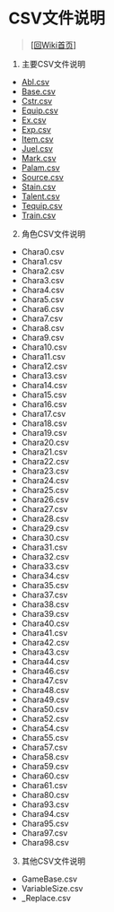 ﻿# CSV文件说明

> [\[回Wiki首页\]](/Wiki)

1. 主要CSV文件说明
  + [Abl.csv](/Wiki/csv_instructions/major_csv/abl.csv.md)
  + [Base.csv](/Wiki/csv_instructions/major_csv/base.csv.md)
  + [Cstr.csv](/Wiki/csv_instructions/major_csv/cstr.csv.md)
  + [Equip.csv](/Wiki/csv_instructions/major_csv/equip.csv.md)
  + [Ex.csv](/Wiki/csv_instructions/major_csv/ex.csv.md)
  + [Exp.csv](/Wiki/csv_instructions/major_csv/exp.csv.md)
  + [Item.csv](/Wiki/csv_instructions/major_csv/item.csv.md)
  + [Juel.csv](/Wiki/csv_instructions/major_csv/juel.csv.md)
  + [Mark.csv](/Wiki/csv_instructions/major_csv/mark.csv.md)
  + [Palam.csv](/Wiki/csv_instructions/major_csv/palam.csv.md)
  + [Source.csv](/Wiki/csv_instructions/major_csv/source.csv.md)
  + [Stain.csv](/Wiki/csv_instructions/major_csv/stain.csv.md)
  + [Talent.csv](/Wiki/csv_instructions/major_csv/talent.csv.md)
  + [Tequip.csv](/Wiki/csv_instructions/major_csv/tequip.csv.md)
  + [Train.csv](/Wiki/csv_instructions/major_csv/train.csv.md)

2. 角色CSV文件说明
  + Chara0.csv
  + Chara1.csv
  + Chara2.csv
  + Chara3.csv
  + Chara4.csv
  + Chara5.csv
  + Chara6.csv
  + Chara7.csv
  + Chara8.csv
  + Chara9.csv
  + Chara10.csv
  + Chara11.csv
  + Chara12.csv
  + Chara13.csv
  + Chara14.csv
  + Chara15.csv
  + Chara16.csv
  + Chara17.csv
  + Chara18.csv
  + Chara19.csv
  + Chara20.csv
  + Chara21.csv
  + Chara22.csv
  + Chara23.csv
  + Chara24.csv
  + Chara25.csv
  + Chara26.csv
  + Chara27.csv
  + Chara28.csv
  + Chara29.csv
  + Chara30.csv
  + Chara31.csv
  + Chara32.csv
  + Chara33.csv
  + Chara34.csv
  + Chara35.csv
  + Chara37.csv
  + Chara38.csv
  + Chara39.csv
  + Chara40.csv
  + Chara41.csv
  + Chara42.csv
  + Chara43.csv
  + Chara44.csv
  + Chara46.csv
  + Chara47.csv
  + Chara48.csv
  + Chara49.csv
  + Chara50.csv
  + Chara52.csv
  + Chara54.csv
  + Chara55.csv
  + Chara57.csv
  + Chara58.csv
  + Chara59.csv
  + Chara60.csv
  + Chara61.csv
  + Chara80.csv
  + Chara93.csv
  + Chara94.csv
  + Chara95.csv
  + Chara97.csv
  + Chara98.csv

3. 其他CSV文件说明
  + GameBase.csv
  + VariableSize.csv
  + \_Replace.csv
